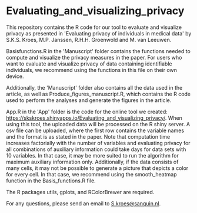 # Evaluating_and_visualizing_privacy
This repository contains the R code for our tool to evaluate and visualize privacy as presented in 'Evaluating privacy of individuals in medical data' by S.K.S. Kroes, M.P. Janssen, R.H.H. Groenwold and M. van Leeuwen. 

Basisfunctions.R in the 'Manuscript' folder contains the functions needed to compute and visualize the privacy measures in the paper. For users who want to evaluate and visualize privacy of data containing identifiable individuals, we recommend using the functions in this file on their own device. 

Additionally, the 'Manuscript' folder also contains all the data used in the article, as well as Produce_figures_manuscript.R, which contains the R code used to perform the analyses and generate the figures in the article. 

App.R in the 'App' folder is the code for the online tool we created: https://skskroes.shinyapps.io/Evaluating_and_visualizing_privacy/. When using this tool, the uploaded data will be processed on the R shiny server. A csv file can be uploaded, where the first row contains the variable names and the format is as stated in the paper. Note that computation time increases factorially with the number of variables and evaluating privacy for all combinations of auxiliary information could take days for data sets with 10 variables. In that case, it may be more suited to run the algorithm for maximum auxiliary information only. Additionally, if the data consists of many cells, it may not be possible to generate a picture that depicts a color for every cell. In that case, we recommend using the smooth_heatmap function in the Basis_functions.R file. 

The R packages utils, gplots, and RColorBrewer are required.

For any questions, please send an email to S.kroes@sanquin.nl. 

